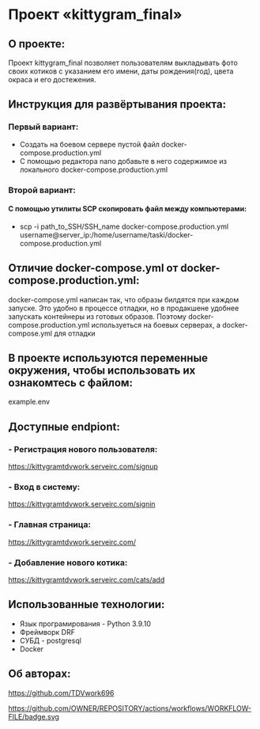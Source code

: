 # Проект «kittygram_final»

## О проекте:
Проект kittygram_final позволяет пользователям выкладывать фото своих котиков с указанием его имени, даты рождения(год), цвета окраса и его достежения.

## Инструкция для развёртывания проекта:

### Первый вариант:

- Создать на боевом сервере пустой файл  docker-compose.production.yml
- С помощью редактора nano добавьте в него содержимое из локального docker-compose.production.yml 

### Второй вариант:
#### С помощью утилиты SCP скопировать файл между компьютерами:
- scp -i path_to_SSH/SSH_name docker-compose.production.yml \
    username@server_ip:/home/username/taski/docker-compose.production.yml

## Отличие docker-compose.yml от docker-compose.production.yml:
docker-compose.yml написан так, что образы билдятся при каждом запуске. Это удобно в процессе отладки, но в продакшене удобнее запускать контейнеры из готовых образов. Поэтому docker-compose.production.yml используеться на боевых серверах, а docker-compose.yml для отладки

## В проекте используются переменные окружения, чтобы использовать их ознакомтесь с файлом:
example.env

## Доступные endpiont:
### - Регистрация нового пользователя:
https://kittygramtdvwork.serveirc.com/signup

### - Вход в систему:
https://kittygramtdvwork.serveirc.com/signin

### - Главная страница:
https://kittygramtdvwork.serveirc.com/

### - Добавление нового котика:
https://kittygramtdvwork.serveirc.com/cats/add

## Использованные технологии:
- Язык програмирования - Python 3.9.10
- Фреймворк DRF
- СУБД - postgresql
- Docker

## Об авторах:
https://github.com/TDVwork696

https://github.com/OWNER/REPOSITORY/actions/workflows/WORKFLOW-FILE/badge.svg
